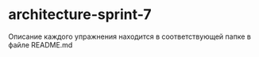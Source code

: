# architecture-sprint-7

Описание каждого упражнения находится в соответствующей папке в файле README.md